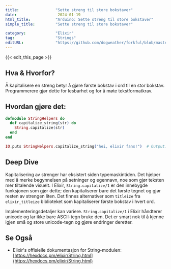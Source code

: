 ```yaml
---
title:                "Sette streng til store bokstaver"
date:                  2024-01-19
html_title:           "Arduino: Sette streng til store bokstaver"
simple_title:         "Sette streng til store bokstaver"

category:             "Elixir"
tag:                  "Strings"
editURL:              "https://github.com/dogweather/forkful/blob/master/content/no/elixir/capitalizing-a-string.md"
---
```


{{< edit_this_page >}}

## Hva & Hvorfor?
Å kapitalisere en streng betyr å gjøre første bokstav i ord til en stor bokstav. Programmerere gjør dette for lesbarhet og for å møte tekstformatkrav.

## Hvordan gjøre det:
```elixir
defmodule StringHelpers do
  def capitalize_string(str) do
    String.capitalize(str)
  end
end

IO.puts StringHelpers.capitalize_string("hei, elixir fans!")  # Output: "Hei, elixir fans!"

```

## Deep Dive
Kapitalisering av strenger har eksistert siden typemaskintiden. Det hjelper med å merke begynnelsen på setninger og egennavn, noe som gjør teksten mer tiltalende visuelt. I Elixir, `String.capitalize/1` er den innebygde funksjonen som gjør dette; den kapitaliserer bare det første tegnet og gjør resten av strengen liten. Det finnes alternativer som `titleize` fra `elixir_titleize` biblioteket som kapitaliserer første bokstav i hvert ord.

Implementeringsdetaljer kan variere. `String.capitalize/1` i Elixir håndterer unicode og lar ikke bare ASCII-tegn bruke den. Det er smart nok til å kjenne igjen små og store unicode-tegn og gjøre endringer deretter.

## Se Også
- Elixir's offisielle dokumentasjon for String-modulen: [https://hexdocs.pm/elixir/String.html](https://hexdocs.pm/elixir/String.html)
